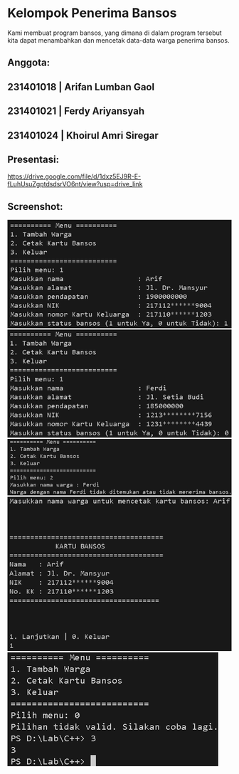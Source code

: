 # Kelompok Penerima Bansos
Kami membuat program bansos, yang dimana di dalam program tersebut kita dapat menambahkan dan mencetak data-data warga penerima bansos.

## Anggota:
## 231401018 | Arifan Lumban Gaol
## 231401021 | Ferdy Ariyansyah
## 231401024 | Khoirul Amri Siregar
##
## Presentasi:
https://drive.google.com/file/d/1dxz5EJ9R-E-fLuhUsuZgptdsdsrVO6nt/view?usp=drive_link
##
## Screenshot:
![alt text](https://github.com/arifanlgm/Lab-AP-5/blob/main/Screenshot_PenerimaBansos_1.png?raw=true)
![alt text](https://github.com/arifanlgm/Lab-AP-5/blob/main/Screenshot_PenerimaBansos_2.png?raw=true)
![alt text](https://github.com/arifanlgm/Lab-AP-5/blob/main/Screenshot_PenerimaBansos_3.png?raw=true)
![alt text](https://github.com/arifanlgm/Lab-AP-5/blob/main/Screenshot_PenerimaBansos_4.png?raw=true)
![alt text](https://github.com/arifanlgm/Lab-AP-5/blob/main/Screenshot_PenerimaBansos_5.png?raw=true)
